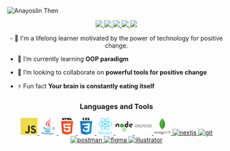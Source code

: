 ![Anayoslin Then](https://github.com/a-then/a-then/assets/105182208/feed54bd-a71f-469f-a253-603ca9452ad9)

<p align="center" padding="10%">
  <a href="https://a-then.github.io/AThenPortfolio-2023/" target="_blank">
    <img src="https://img.shields.io/static/v1?label=&message=WEBSITE&color=efefef&style=social&logo=googlechrome&logo-color=white"/>
  </a>
  <a href="https://linkedin.com/in/anayoslinthen" target="_blank">
    <img src="https://img.shields.io/static/v1?label=&message=LINKEDIN&color=417A6B&style=social&logo=linkedin&logo-color=white"/>
  </a>
  <a href="https://twitter.com/AThen" target="_blank">
    <img src="https://img.shields.io/static/v1?label=&message=TWITTER&color=efefef&style=social&logo=twitter&logo-color=white"/>
  </a>
  <a href="https://wellfound.com/u/anayoslin-then" target="_blank">
      <img src="https://img.shields.io/static/v1?label=&message=wellfound&color=417A6B&style=social&logo=wellfound&logo-color=white"/>
  </a>
  <a href="https://drive.google.com/file/d/1ahNGuWWC2lhZ-nfkVFepHhFmcEoEsP4X/view?usp=sharing" target="_blank">
      <img src="https://img.shields.io/static/v1?label=&message=RESUME&color=efefef&style=social&logo=googlechrome&logo-color=white"/>
  </a>
</p>
<p align="center">
- 🌱 I'm a lifelong learner motivated by the power of technology for positive change.

- 🔭 I’m currently learning **OOP paradigm**

- 👯 I’m looking to collaborate on **powerful tools for positive change**

- ⚡ Fun fact **Your brain is constantly eating itself**
</p>

<h3 align="center">Languages and Tools</h3>
<p align="center"><a href="https://developer.mozilla.org/en-US/docs/Web/JavaScript" target="_blank" rel="noreferrer"> <img src="https://raw.githubusercontent.com/devicons/devicon/master/icons/javascript/javascript-original.svg" alt="javascript" width="40" height="40"/> </a> <a href="https://www.java.com" target="_blank" rel="noreferrer"> <img src="https://raw.githubusercontent.com/devicons/devicon/master/icons/java/java-original.svg" alt="java" width="40" height="40"/> </a> <a href="https://www.w3.org/html/" target="_blank" rel="noreferrer"> <img src="https://raw.githubusercontent.com/devicons/devicon/master/icons/html5/html5-original-wordmark.svg" alt="html5" width="40" height="40"/> </a> <a href="https://www.w3schools.com/css/" target="_blank" rel="noreferrer"> <img src="https://raw.githubusercontent.com/devicons/devicon/master/icons/css3/css3-original-wordmark.svg" alt="css3" width="40" height="40"/> </a>
<a href="https://reactjs.org/" target="_blank" rel="noreferrer"> <img src="https://raw.githubusercontent.com/devicons/devicon/master/icons/react/react-original-wordmark.svg" alt="react" width="40" height="40"/> </a> <a href="https://nodejs.org" target="_blank" rel="noreferrer"> <img src="https://raw.githubusercontent.com/devicons/devicon/master/icons/nodejs/nodejs-original-wordmark.svg" alt="nodejs" width="40" height="40"/> </a> <a href="https://expressjs.com" target="_blank" rel="noreferrer"> <img src="https://raw.githubusercontent.com/devicons/devicon/master/icons/express/express-original-wordmark.svg" alt="express" width="40" height="40"/> </a> <a href="https://www.mongodb.com/" target="_blank" rel="noreferrer"> <img src="https://raw.githubusercontent.com/devicons/devicon/master/icons/mongodb/mongodb-original-wordmark.svg" alt="mongodb" width="40" height="40"/> </a> <a href="https://nextjs.org/" target="_blank" rel="noreferrer"> <img src="https://cdn.worldvectorlogo.com/logos/nextjs-2.svg" alt="nextjs" width="40" height="40"/> </a> <a href="https://git-scm.com/" target="_blank" rel="noreferrer"> <img src="https://www.vectorlogo.zone/logos/git-scm/git-scm-icon.svg" alt="git" width="40" height="40"/> </a> <a href="https://postman.com" target="_blank" rel="noreferrer"> <img src="https://www.vectorlogo.zone/logos/getpostman/getpostman-icon.svg" alt="postman" width="40" height="40"/> </a> <a href="https://www.figma.com/" target="_blank" rel="noreferrer"> <img src="https://www.vectorlogo.zone/logos/figma/figma-icon.svg" alt="figma" width="40" height="40"/> </a> <a href="https://www.adobe.com/in/products/illustrator.html" target="_blank" rel="noreferrer"> <img src="https://www.vectorlogo.zone/logos/adobe_illustrator/adobe_illustrator-icon.svg" alt="illustrator" width="40" height="40"/> </a>
 </p>

